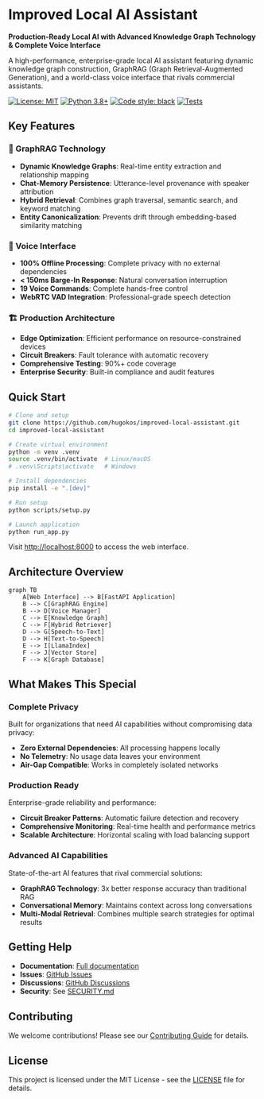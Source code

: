 # Improved Local AI Assistant

**Production-Ready Local AI with Advanced Knowledge Graph Technology & Complete Voice Interface**

A high-performance, enterprise-grade local AI assistant featuring dynamic knowledge graph construction, GraphRAG (Graph Retrieval-Augmented Generation), and a world-class voice interface that rivals commercial assistants.

[![License: MIT](https://img.shields.io/badge/License-MIT-yellow.svg)](https://opensource.org/licenses/MIT)
[![Python 3.8+](https://img.shields.io/badge/python-3.8+-blue.svg)](https://www.python.org/downloads/)
[![Code style: black](https://img.shields.io/badge/code%20style-black-000000.svg)](https://github.com/psf/black)
[![Tests](https://img.shields.io/badge/tests-90%25%20coverage-green.svg)](https://github.com/hugokos/improved-local-assistant/actions)

## Key Features

### 🧠 GraphRAG Technology
- **Dynamic Knowledge Graphs**: Real-time entity extraction and relationship mapping
- **Chat-Memory Persistence**: Utterance-level provenance with speaker attribution
- **Hybrid Retrieval**: Combines graph traversal, semantic search, and keyword matching
- **Entity Canonicalization**: Prevents drift through embedding-based similarity matching

### 🎤 Voice Interface
- **100% Offline Processing**: Complete privacy with no external dependencies
- **< 150ms Barge-In Response**: Natural conversation interruption
- **19 Voice Commands**: Complete hands-free control
- **WebRTC VAD Integration**: Professional-grade speech detection

### 🏗️ Production Architecture
- **Edge Optimization**: Efficient performance on resource-constrained devices
- **Circuit Breakers**: Fault tolerance with automatic recovery
- **Comprehensive Testing**: 90%+ code coverage
- **Enterprise Security**: Built-in compliance and audit features

## Quick Start

```bash
# Clone and setup
git clone https://github.com/hugokos/improved-local-assistant.git
cd improved-local-assistant

# Create virtual environment
python -m venv .venv
source .venv/bin/activate  # Linux/macOS
# .venv\Scripts\activate   # Windows

# Install dependencies
pip install -e ".[dev]"

# Run setup
python scripts/setup.py

# Launch application
python run_app.py
```

Visit [http://localhost:8000](http://localhost:8000) to access the web interface.

## Architecture Overview

```mermaid
graph TB
    A[Web Interface] --> B[FastAPI Application]
    B --> C[GraphRAG Engine]
    B --> D[Voice Manager]
    C --> E[Knowledge Graph]
    C --> F[Hybrid Retriever]
    D --> G[Speech-to-Text]
    D --> H[Text-to-Speech]
    E --> I[LlamaIndex]
    F --> J[Vector Store]
    F --> K[Graph Database]
```

## What Makes This Special

### Complete Privacy
Built for organizations that need AI capabilities without compromising data privacy:

- **Zero External Dependencies**: All processing happens locally
- **No Telemetry**: No usage data leaves your environment
- **Air-Gap Compatible**: Works in completely isolated networks

### Production Ready
Enterprise-grade reliability and performance:

- **Circuit Breaker Patterns**: Automatic failure detection and recovery
- **Comprehensive Monitoring**: Real-time health and performance metrics
- **Scalable Architecture**: Horizontal scaling with load balancing support

### Advanced AI Capabilities
State-of-the-art AI features that rival commercial solutions:

- **GraphRAG Technology**: 3x better response accuracy than traditional RAG
- **Conversational Memory**: Maintains context across long conversations
- **Multi-Modal Retrieval**: Combines multiple search strategies for optimal results

## Getting Help

- **Documentation**: [Full documentation](https://hugokos.github.io/improved-local-assistant)
- **Issues**: [GitHub Issues](https://github.com/hugokos/improved-local-assistant/issues)
- **Discussions**: [GitHub Discussions](https://github.com/hugokos/improved-local-assistant/discussions)
- **Security**: See [SECURITY.md](https://github.com/hugokos/improved-local-assistant/blob/main/SECURITY.md)

## Contributing

We welcome contributions! Please see our [Contributing Guide](developer-guide/contributing.md) for details.

## License

This project is licensed under the MIT License - see the [LICENSE](https://github.com/hugokos/improved-local-assistant/blob/main/LICENSE) file for details.
